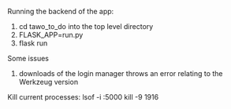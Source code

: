 Running the backend of the app: 
1. cd tawo_to_do into the top level directory
2. FLASK_APP=run.py
3. flask run 

Some issues
1. downloads of the login manager throws an error relating to the Werkzeug version

Kill current processes:
lsof -i :5000
kill -9 1916 